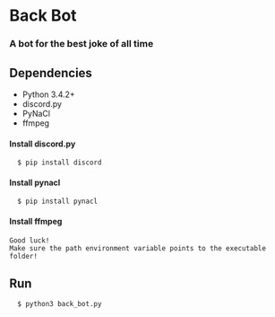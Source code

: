 # Back Bot
### A bot for the best joke of all time

## Dependencies
* Python 3.4.2+
* discord.py
* PyNaCl
* ffmpeg

#### Install discord.py

```shell_session
  $ pip install discord
```

#### Install pynacl

```shell_session
  $ pip install pynacl
```

#### Install ffmpeg

    Good luck!
    Make sure the path environment variable points to the executable folder!

## Run

```shell_session
  $ python3 back_bot.py
```
